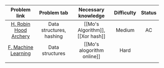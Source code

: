 |                              Problem link                              |       Problem tab        |       Necessary knowledge        | Difficulty | Status |
| :--------------------------------------------------------------------: | :----------------------: | :------------------------------: | :--------: | :----: |
| [H. Robin Hood Archery](https://codeforces.com/contest/2014/problem/H) | Data structures, hashing | [[Mo's Algorithm]], [[Xor hash]] |   Medium   |   AC   |
| [F. Machine Learning](https://codeforces.com/problemset/problem/940/F) |     Data structures      |    [[Mo's alogorithm online]]    |    Hard    |        |
|                                                                        |                          |                                  |            |        |
